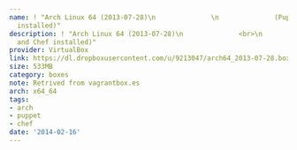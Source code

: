 ```yaml
---
name: ! "Arch Linux 64 (2013-07-28)\n              \n              (Puppet and Chef
  installed)"
description: ! "Arch Linux 64 (2013-07-28)\n              <br>\n              (Puppet
  and Chef installed)"
provider: VirtualBox
link: https://dl.dropboxusercontent.com/u/9213047/arch64_2013-07-28.box
size: 533MB
category: boxes
note: Retrived from vagrantbox.es
arch: x64_64
tags:
- arch
- puppet
- chef
date: '2014-02-16'
---
```


